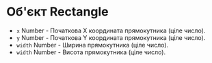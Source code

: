 # Об'єкт Rectangle

* `x` Number - Початкова Х координата прямокутника (ціле число).
* `y` Number - Початкова Y координата прямокутника (ціле число).
* `width` Number - Ширина прямокутника (ціле число).
* `width` Number - Висота прямокутника (ціле число).